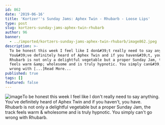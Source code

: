 ```yaml
---
id: 862
date: '2019-06-16'
title: 'Kortzer''s Sunday Jams: Aphex Twin - Rhubarb - Loose Lips'
type: post
slug: kortzers-sunday-jams-aphex-twin-rhubarb
author: 96
banner:
  - ../imported/kortzers-sunday-jams-aphex-twin-rhubarb/image862.jpeg
description: >-
  To be honest this week I feel like I don&#39;t really need to say anything.
  You&#39;ve definitely heard of Aphex Twin and if you haven&#39;t, you have.
  Rhubarb is not only a delightful vegetable but a proper Sunday Jam, the track
  feels warm &amp; wholesome and is truly hypnotic. You simply can&#39;t go
  wrong with [...]Read More...
published: true
tags: []
featured: false
---
```

![image](../../imported/kortzers-sunday-jams-aphex-twin-rhubarb/image862.jpeg)To be honest this week I feel like I don't really need to say anything. You've definitely heard of Aphex Twin and if you haven't, you have. Rhubarb is not only a delightful vegetable but a proper Sunday Jam, the track feels warm & wholesome and is truly hypnotic. You simply can't go wrong with Rhubarb.